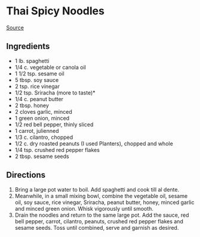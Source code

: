 # Thai Spicy Noodles
[Source](https://lifemadesimplebakes.com/20-minute-spicy-thai-noodle-bowls/)

## Ingredients
- 1 lb. spaghetti
- 1/4 c. vegetable or canola oil
- 1 1/2 tsp. sesame oil
- 5 tbsp. soy sauce
- 2 tsp. rice vinegar
- 1/2 tsp. Sriracha (more to taste)*
- 1/4 c. peanut butter
- 2 tbsp. honey
- 2 cloves garlic, minced
- 1 green onion, minced
- 1/2 red bell pepper, thinly sliced
- 1 carrot, julienned
- 1/3 c. cilantro, chopped
- 1/2 c. dry roasted peanuts (I used Planters), chopped and whole
- 1/4 tsp. crushed red pepper flakes
- 2 tbsp. sesame seeds

## Directions
1. Bring a large pot water to boil. Add spaghetti and cook till al dente.
1. Meanwhile, in a small mixing bowl, combine the vegetable oil, sesame oil, soy sauce, rice vinegar, Sriracha, peanut butter, honey, minced garlic and minced green onion. Whisk vigorously until smooth.
1. Drain the noodles and return to the same large pot. Add the sauce, red bell pepper, carrot, cilantro, peanuts, crushed red pepper flakes and sesame seeds. Toss until combined, serve and garnish as desired.
